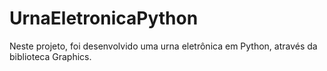 # UrnaEletronicaPython
 Neste projeto, foi desenvolvido uma urna eletrônica em Python, através da biblioteca Graphics.
